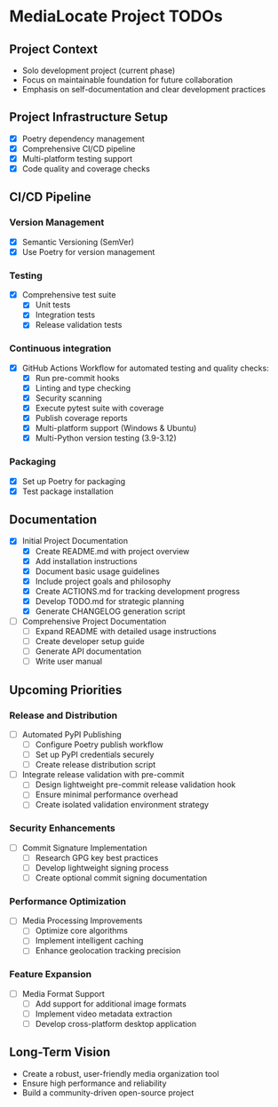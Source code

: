 # MediaLocate Project TODOs

## Project Context
- Solo development project (current phase)
- Focus on maintainable foundation for future collaboration
- Emphasis on self-documentation and clear development practices

## Project Infrastructure Setup
- [x] Poetry dependency management
- [x] Comprehensive CI/CD pipeline
- [x] Multi-platform testing support
- [x] Code quality and coverage checks

## CI/CD Pipeline

### Version Management
- [x] Semantic Versioning (SemVer)
- [x] Use Poetry for version management

### Testing
- [x] Comprehensive test suite
   - [x] Unit tests
   - [x] Integration tests
   - [x] Release validation tests

### Continuous integration
- [x] GitHub Actions Workflow for automated testing and quality checks:
   - [x] Run pre-commit hooks
   - [x] Linting and type checking
   - [x] Security scanning
   - [x] Execute pytest suite with coverage
   - [x] Publish coverage reports
   - [x] Multi-platform support (Windows & Ubuntu)
   - [x] Multi-Python version testing (3.9-3.12)

### Packaging
- [x] Set up Poetry for packaging
- [x] Test package installation

## Documentation
- [x] Initial Project Documentation
   - [x] Create README.md with project overview
   - [x] Add installation instructions
   - [x] Document basic usage guidelines
   - [x] Include project goals and philosophy
   - [x] Create ACTIONS.md for tracking development progress
   - [x] Develop TODO.md for strategic planning
   - [x] Generate CHANGELOG generation script

- [ ] Comprehensive Project Documentation
   - [ ] Expand README with detailed usage instructions
   - [ ] Create developer setup guide
   - [ ] Generate API documentation
   - [ ] Write user manual

## Upcoming Priorities

### Release and Distribution
- [ ] Automated PyPI Publishing
   - [ ] Configure Poetry publish workflow
   - [ ] Set up PyPI credentials securely
   - [ ] Create release distribution script
- [ ] Integrate release validation with pre-commit
   - [ ] Design lightweight pre-commit release validation hook
   - [ ] Ensure minimal performance overhead
   - [ ] Create isolated validation environment strategy

### Security Enhancements
- [ ] Commit Signature Implementation
   - [ ] Research GPG key best practices
   - [ ] Develop lightweight signing process
   - [ ] Create optional commit signing documentation

### Performance Optimization
- [ ] Media Processing Improvements
   - [ ] Optimize core algorithms
   - [ ] Implement intelligent caching
   - [ ] Enhance geolocation tracking precision

### Feature Expansion
- [ ] Media Format Support
   - [ ] Add support for additional image formats
   - [ ] Implement video metadata extraction
   - [ ] Develop cross-platform desktop application

## Long-Term Vision
- Create a robust, user-friendly media organization tool
- Ensure high performance and reliability
- Build a community-driven open-source project
